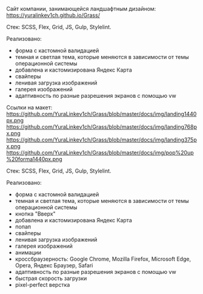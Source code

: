 Сайт компании, занимающейся ландшафтным дизайном:
https://yuralinkev1ch.github.io/Grass/

Стек: SCSS, Flex, Grid, JS, Gulp, Stylelint.

Реализовано:
- форма с кастомной валидацией
- темная и светлая тема, которые меняются в зависимости от темы операционной системы
- добавлена и кастомизирована Яндекс Карта
- свайперы
- ленивая загрузка изображений
- галерея изображений
- адаптивность по разные разрешения экранов с помощью vw

Ссылки на макет:
https://github.com/YuraLinkev1ch/Grass/blob/master/docs/img/landing1440px.png
https://github.com/YuraLinkev1ch/Grass/blob/master/docs/img/landing768px.png
https://github.com/YuraLinkev1ch/Grass/blob/master/docs/img/landing375px.png
https://github.com/YuraLinkev1ch/Grass/blob/master/docs/img/pop%20up%20forma1440px.png

Стек: SCSS, Flex, Grid, JS, Gulp, Stylelint. 

Реализовано: 
- форма с кастомной валидацией
- темная и светлая тема, которые меняются в зависимости от темы операционной системы
- кнопка "Вверх"
- добавлена и кастомизирована Яндекс Карта
- попап
- свайперы
- ленивая загрузка изображений
- галерея изображений
- анимации
- кроссбраузерность: Google Chrome, Mozilla Firefox, Microsoft Edge, Opera, Яндекс Браузер, Safari
- адаптивность по разные разрешения экранов с помощью vw
- быстрая скорость загрузки
- pixel-perfect верстка
